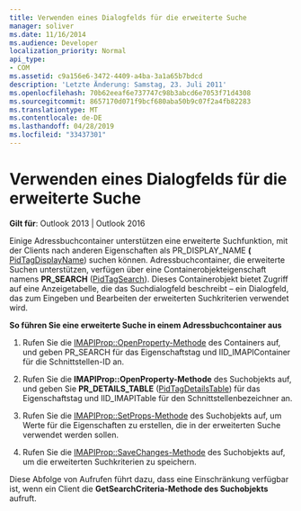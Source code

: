 ```yaml
---
title: Verwenden eines Dialogfelds für die erweiterte Suche
manager: soliver
ms.date: 11/16/2014
ms.audience: Developer
localization_priority: Normal
api_type:
- COM
ms.assetid: c9a156e6-3472-4409-a4ba-3a1a65b7bdcd
description: 'Letzte Änderung: Samstag, 23. Juli 2011'
ms.openlocfilehash: 70b62eeaf6e737747c98b3abcd6e7053f71d4308
ms.sourcegitcommit: 8657170d071f9bcf680aba50b9c07f2a4fb82283
ms.translationtype: MT
ms.contentlocale: de-DE
ms.lasthandoff: 04/28/2019
ms.locfileid: "33437301"
---
```

# <a name="using-an-advanced-search-dialog-box"></a>Verwenden eines Dialogfelds für die erweiterte Suche

  
  
**Gilt für**: Outlook 2013 | Outlook 2016 
  
Einige Adressbuchcontainer unterstützen eine erweiterte Suchfunktion, mit der Clients nach anderen Eigenschaften als PR_DISPLAY_NAME **(** [PidTagDisplayName](pidtagdisplayname-canonical-property.md)) suchen können. Adressbuchcontainer, die erweiterte Suchen unterstützen, verfügen über eine Containerobjekteigenschaft namens **PR_SEARCH** ([PidTagSearch](pidtagsearch-canonical-property.md)). Dieses Containerobjekt bietet Zugriff auf eine Anzeigetabelle, die das Suchdialogfeld beschreibt – ein Dialogfeld, das zum Eingeben und Bearbeiten der erweiterten Suchkriterien verwendet wird.
  
 **So führen Sie eine erweiterte Suche in einem Adressbuchcontainer aus**
  
1. Rufen Sie die [IMAPIProp::OpenProperty-Methode](imapiprop-openproperty.md)  des Containers auf, und geben PR_SEARCH für das Eigenschaftstag und IID_IMAPIContainer für die Schnittstellen-ID an. 
    
2. Rufen Sie die **IMAPIProp::OpenProperty-Methode** des Suchobjekts auf, und geben Sie **PR_DETAILS_TABLE** ([PidTagDetailsTable](pidtagdetailstable-canonical-property.md)) für das Eigenschaftstag und IID_IMAPITable für den Schnittstellenbezeichner an. 
    
3. Rufen Sie die [IMAPIProp::SetProps-Methode](imapiprop-setprops.md) des Suchobjekts auf, um Werte für die Eigenschaften zu erstellen, die in der erweiterten Suche verwendet werden sollen. 
    
4. Rufen Sie die [IMAPIProp::SaveChanges-Methode](imapiprop-savechanges.md) des Suchobjekts auf, um die erweiterten Suchkriterien zu speichern. 
    
Diese Abfolge von Aufrufen führt dazu, dass eine Einschränkung verfügbar ist, wenn ein Client die **GetSearchCriteria-Methode des Suchobjekts** aufruft. 
  

